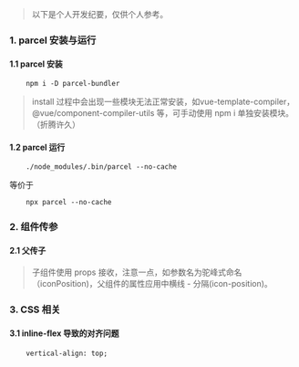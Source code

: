 > 以下是个人开发纪要，仅供个人参考。

### 1. parcel 安装与运行
#### 1.1 parcel 安装
```
    npm i -D parcel-bundler
```
> install 过程中会出现一些模块无法正常安装，如vue-template-compiler， @vue/component-compiler-utils 等，可手动使用 npm i 单独安装模块。（折腾许久）

#### 1.2 parcel 运行
```
    ./node_modules/.bin/parcel --no-cache
```
等价于
```
    npx parcel --no-cache
```

### 2. 组件传参
#### 2.1 父传子
> 子组件使用 props 接收，注意一点，如参数名为驼峰式命名（iconPosition)，父组件的属性应用中横线 - 分隔(icon-position)。

### 3. CSS 相关
#### 3.1 inline-flex 导致的对齐问题
```
    vertical-align: top;
```